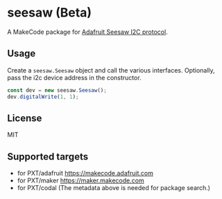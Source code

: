 # seesaw (Beta)

A MakeCode package for [Adafruit Seesaw I2C protocol](https://learn.adafruit.com/adafruit-seesaw-atsamd09-breakout?view=all).

## Usage

Create a ``seesaw.Seesaw`` object and call the various interfaces. 
Optionally, pass the i2c device address in the constructor.

```typescript
const dev = new seesaw.Seesaw();
dev.digitalWrite(1, 1);
```

## License

MIT

## Supported targets

* for PXT/adafruit https://makecode.adafruit.com
* for PXT/maker https://maker.makecode.com
* for PXT/codal
(The metadata above is needed for package search.)
